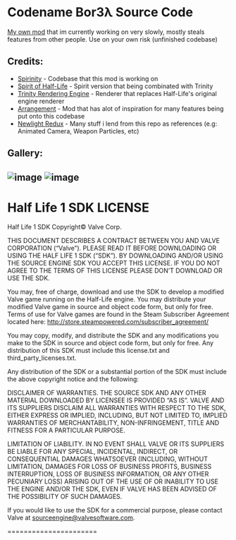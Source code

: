 # Codename Bor3λ Source Code

[My own mod](https://www.moddb.com/mods/codename-borea) that im currently working on very slowly, mostly steals features from other people. Use on your own risk (unfinished codebase)

## Credits:
* [Spirinity](https://github.com/edgarbarney/halflife-planckepoch) - Codebase that this mod is working on
* [Spirit of Half-Life](https://github.com/LogicAndTrick/halflife-updated/tree/spirit/spirit-1.8-bug-fixes) - Spirit version that being combinated with Trinity
* [Trinity Rendering Engine](https://www.moddb.com/mods/half-life-episode-two/downloads/trinity-rendering-engine-v308f) - Renderer that replaces Half-Life's original engine renderer
* [Arrangement](https://github.com/JoelTroch/am_src_latest) - Mod that has alot of inspiration for many features being put onto this codebase
* [Newlight Redux](https://github.com/BlueNightHawk/hl-newlight) - Many stuff i lend from this repo as references (e.g: Animated Camera, Weapon Particles, etc)

## Gallery:
![image](https://user-images.githubusercontent.com/62763382/172050105-61a6a605-fe25-4e72-9949-44a388f0f1f0.png)
![image](https://user-images.githubusercontent.com/62763382/172050144-53198bc5-8291-4273-ad8e-b21896063ac6.png)
------------
Half Life 1 SDK LICENSE
======================

Half Life 1 SDK Copyright© Valve Corp.  

THIS DOCUMENT DESCRIBES A CONTRACT BETWEEN YOU AND VALVE CORPORATION (“Valve”).  PLEASE READ IT BEFORE DOWNLOADING OR USING THE HALF LIFE 1 SDK (“SDK”). BY DOWNLOADING AND/OR USING THE SOURCE ENGINE SDK YOU ACCEPT THIS LICENSE. IF YOU DO NOT AGREE TO THE TERMS OF THIS LICENSE PLEASE DON’T DOWNLOAD OR USE THE SDK.

You may, free of charge, download and use the SDK to develop a modified Valve game running on the Half-Life engine.  You may distribute your modified Valve game in source and object code form, but only for free. Terms of use for Valve games are found in the Steam Subscriber Agreement located here: http://store.steampowered.com/subscriber_agreement/ 

You may copy, modify, and distribute the SDK and any modifications you make to the SDK in source and object code form, but only for free.  Any distribution of this SDK must include this license.txt and third_party_licenses.txt.  
 
Any distribution of the SDK or a substantial portion of the SDK must include the above copyright notice and the following: 

DISCLAIMER OF WARRANTIES.  THE SOURCE SDK AND ANY OTHER MATERIAL DOWNLOADED BY LICENSEE IS PROVIDED “AS IS”.  VALVE AND ITS SUPPLIERS DISCLAIM ALL WARRANTIES WITH RESPECT TO THE SDK, EITHER EXPRESS OR IMPLIED, INCLUDING, BUT NOT LIMITED TO, IMPLIED WARRANTIES OF MERCHANTABILITY, NON-INFRINGEMENT, TITLE AND FITNESS FOR A PARTICULAR PURPOSE.  

LIMITATION OF LIABILITY.  IN NO EVENT SHALL VALVE OR ITS SUPPLIERS BE LIABLE FOR ANY SPECIAL, INCIDENTAL, INDIRECT, OR CONSEQUENTIAL DAMAGES WHATSOEVER (INCLUDING, WITHOUT LIMITATION, DAMAGES FOR LOSS OF BUSINESS PROFITS, BUSINESS INTERRUPTION, LOSS OF BUSINESS INFORMATION, OR ANY OTHER PECUNIARY LOSS) ARISING OUT OF THE USE OF OR INABILITY TO USE THE ENGINE AND/OR THE SDK, EVEN IF VALVE HAS BEEN ADVISED OF THE POSSIBILITY OF SUCH DAMAGES.  
 
 
If you would like to use the SDK for a commercial purpose, please contact Valve at sourceengine@valvesoftware.com.

======================
